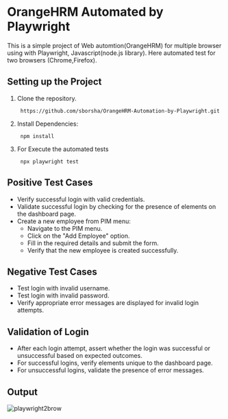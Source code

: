 # OrangeHRM Automated by Playwright
This is a simple project of Web automtion(OrangeHRM) for multiple browser using with Playwright, Javascript(node.js library). Here automated test for two browsers (Chrome,Firefox).

## Setting up the Project
1. Clone the repository.

        https://github.com/sborsha/OrangeHRM-Automation-by-Playwright.git
3. Install Dependencies:

        npm install
4. For Execute the automated tests

        npx playwright test

## Positive Test Cases
- Verify successful login with valid credentials.
- Validate successful login by checking for the presence of elements on the dashboard page.
- Create a new employee from PIM menu:
  - Navigate to the PIM menu.
  - Click on the "Add Employee" option.
  - Fill in the required details and submit the form.
  - Verify that the new employee is created successfully.

## Negative Test Cases
- Test login with invalid username.
- Test login with invalid password.
- Verify appropriate error messages are displayed for invalid login attempts.

## Validation of Login
- After each login attempt, assert whether the login was successful or unsuccessful based on expected outcomes.
- For successful logins, verify elements unique to the dashboard page.
- For unsuccessful logins, validate the presence of error messages.

## Output
![playwright2brow](https://github.com/sborsha/OrangeHRM-Automation-by-Playwright/assets/97577812/da250ce4-3bf7-45ca-937a-286aa620bb86)
